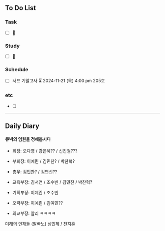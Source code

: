 ## To Do List
### Task
- [ ] 📅

### Study
- [ ] 📅 

### Schedule
- [ ] 서프 기말고사 ⏳ 2024-11-21 (목) 4:00 pm 205호

### etc
- [ ] 

---
## Daily Diary

#### 큐빅의 임원을 정해봅시다

- 회장: 오다영 / 강은혜?? / 신진철???
- 부회장: 이예린 / 김민찬? / 박찬혁?

- 총무: 김민찬? / 김연신??
- 교육부장: 김서연 / 조수빈 / 김민찬 / 박찬혁?
- 기획부장: 이예린 / 조수빈
- 오락부장: 이예린 / 김여민??

- 외교부장: 알리 ㅋㅋㅋㅋ

미래의 인재들 (알빠노)
심민제 / 전지훈
